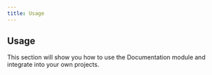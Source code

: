 ```yaml
---
title: Usage 
---
```


## Usage

This section will show you how to use the Documentation module and integrate into your own projects.
